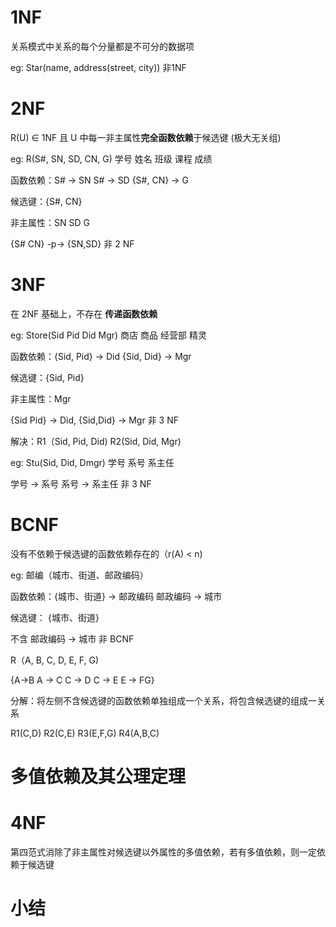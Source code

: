 # 1NF

关系模式中关系的每个分量都是不可分的数据项

eg: Star(name, address(street, city))  非1NF

# 2NF

R(U) $\in$ 1NF 且 U 中每一非主属性**完全函数依赖**于候选键 (极大无关组)

eg: R(S#, SN, SD, CN, G)  学号 姓名 班级 课程 成绩

函数依赖：S# -> SN S# -> SD {S#, CN} -> G

候选键：{S#, CN} 

非主属性：SN SD G

{S# CN} -p-> {SN,SD} 非 2 NF

# 3NF

在 2NF 基础上，不存在 **传递函数依赖**

eg: Store(Sid Pid Did Mgr)  商店 商品 经营部 精灵

函数依赖：{Sid, Pid} -> Did  {Sid, Did} -> Mgr

候选键：{Sid, Pid} 

非主属性：Mgr

{Sid Pid} -> Did, {Sid,Did} -> Mgr 非 3 NF

解决：R1（Sid, Pid, Did) 
    R2(Sid, Did, Mgr)

eg: Stu(Sid, Did, Dmgr)  学号 系号 系主任

学号 -> 系号  系号 -> 系主任   非 3 NF

# BCNF

没有不依赖于候选键的函数依赖存在的（r(A) < n)

eg: 邮编（城市、街道、邮政编码）

函数依赖：{城市、街道} -> 邮政编码  邮政编码 -> 城市

候选键： {城市、街道}

不含 邮政编码 -> 城市 非 BCNF

R（A, B, C, D, E, F, G)

{A->B A -> C C -> D C -> E E -> FG}

分解：将左侧不含候选键的函数依赖单独组成一个关系，将包含候选键的组成一关系

R1(C,D) R2(C,E) R3(E,F,G) R4(A,B,C)

# 多值依赖及其公理定理

# 4NF

第四范式消除了非主属性对候选键以外属性的多值依赖，若有多值依赖，则一定依赖于候选键

# 小结

